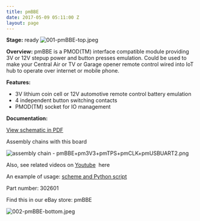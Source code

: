 ```yaml
---
title: pmBBE
date: 2017-05-09 05:11:00 Z
layout: page
---
```


**Stage:** ready
![001-pmBBE-top.jpeg](/uploads/pmBBE/001-pmBBE-top.jpeg)

**Overview:**
pmBBE is a PMOD(TM) interface compatible module providing 3V or 12V step­up power and button presses emulation. Could be used to make your Central Air or TV or Garage opener remote control wired into IoT hub to operate over internet or mobile phone.

**Features:**
* 3V lithium coin cell or 12V automotive remote control battery emulation
* 4 independent button switching contacts
* PMOD(TM) socket for IO management

**Documentation:**

[View schematic in PDF](/uploads/pmBBE/SCH_pmBBE.pdf)

Assembly chains with this board

![assembly chain - pmBBE+pm3V3+pmTPS+pmCLK+pmUSBUART2.png](/uploads/pmBBE/assembly%20chain%20-%20pmBBE+pm3V3+pmTPS+pmCLK+pmUSBUART2.png)

Also, see related videos on 
[Youtube](https://www.youtube.com/playlist?list=PLPUxs94yXWxcDO2AED_hj9w8HFA2h_Trj)
 here

An example of usage: 
[scheme and Python script](/uploads/pmBBE/PMBBE_uart_gpio_control.zip)

Part number: 302601

Find this in our eBay store: pmBBE

![002-pmBBE-bottom.jpeg](/uploads/pmBBE/002-pmBBE-bottom.jpeg)